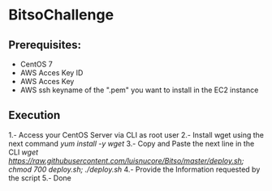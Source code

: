 # BitsoChallenge

## Prerequisites:
 - CentOS 7
 - AWS Acces Key ID
 - AWS Acces Key
 - AWS ssh keyname of the ".pem" you want to install in the EC2 instance

## Execution
  1.- Access your CentOS Server via CLI as root user
  2.- Install wget using the next command
  *yum install -y wget*
  3.- Copy and Paste the next line in the CLI
  *wget https://raw.githubusercontent.com/luisnucore/Bitso/master/deploy.sh; chmod 700 deploy.sh; ./deploy.sh*
  4.- Provide the Information requested by the script
  5.- Done
